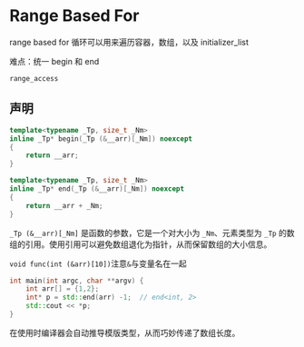 # Range Based For

range based for 循环可以用来遍历容器，数组，以及 initializer_list

难点：统一 begin 和 end

`range_access`

## 声明

```c++
template<typename _Tp, size_t _Nm>
inline _Tp* begin(_Tp (&__arr)[_Nm]) noexcept
{
    return __arr;
}

template<typename _Tp, size_t _Nm>
inline _Tp* end(_Tp (&__arr)[_Nm]) noexcept
{
    return __arr + _Nm;
}
```

`_Tp (&__arr)[_Nm]` 是函数的参数，它是一个对大小为 `_Nm`、元素类型为 `_Tp` 的数组的引用。使用引用可以避免数组退化为指针，从而保留数组的大小信息。

`void func(int (&arr)[10])`注意`&`与变量名在一起

```c++
int main(int argc, char **argv) {
    int arr[] = {1,2};
    int* p = std::end(arr) -1;  // end<int, 2>
    std::cout << *p;
}
```

在使用时编译器会自动推导模版类型，从而巧妙传递了数组长度。
